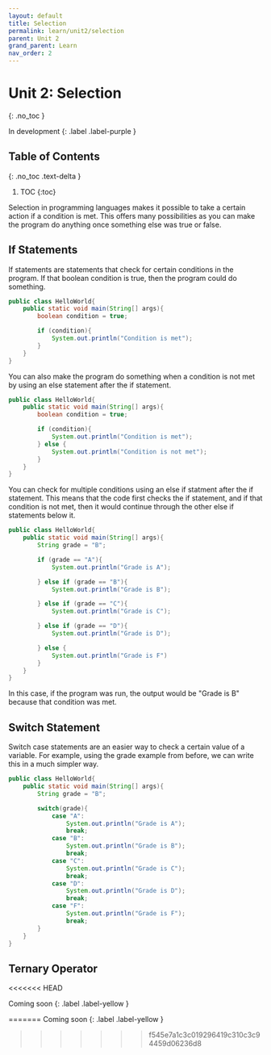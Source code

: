 ```yaml
---
layout: default
title: Selection
permalink: learn/unit2/selection
parent: Unit 2
grand_parent: Learn
nav_order: 2
---
```


<!-- prettier-ignore-start -->

# Unit 2: Selection

{: .no_toc }

In development
{: .label .label-purple }

## Table of Contents

{: .no_toc .text-delta }

1. TOC
{:toc}

<!-- prettier-ignore-end -->

Selection in programming languages makes it possible to take a certain action if
a condition is met. This offers many possibilities as you can make the program
do anything once something else was true or false.

## If Statements

If statements are statements that check for certain conditions in the program.
If that boolean condition is true, then the program could do something.

```java
public class HelloWorld{
    public static void main(String[] args){
        boolean condition = true;

        if (condition){
            System.out.println("Condition is met");
        }
    }
}
```

You can also make the program do something when a condition is not met by using
an else statement after the if statement.

```java
public class HelloWorld{
    public static void main(String[] args){
        boolean condition = true;

        if (condition){
            System.out.println("Condition is met");
        } else {
            System.out.println("Condition is not met");
        }
    }
}
```

You can check for multiple conditions using an else if statment after the if
statement. This means that the code first checks the if statement, and if that
condition is not met, then it would continue through the other else if
statements below it.

```java
public class HelloWorld{
    public static void main(String[] args){
        String grade = "B";

        if (grade == "A"){
            System.out.println("Grade is A");

        } else if (grade == "B"){
            System.out.println("Grade is B");

        } else if (grade == "C"){
            System.out.println("Grade is C");

        } else if (grade == "D"){
            System.out.println("Grade is D");

        } else {
            System.out.println("Grade is F")
        }
    }
}
```

In this case, if the program was run, the output would be "Grade is B" because
that condition was met.

## Switch Statement

Switch case statements are an easier way to check a certain value of a variable.
For example, using the grade example from before, we can write this in a much
simpler way.

```java
public class HelloWorld{
    public static void main(String[] args){
        String grade = "B";

        switch(grade){
            case "A":
                System.out.println("Grade is A");
                break;
            case "B":
                System.out.println("Grade is B");
                break;
            case "C":
                System.out.println("Grade is C");
                break;
            case "D":
                System.out.println("Grade is D");
                break;
            case "F":
                System.out.println("Grade is F");
                break;
        }
    }
}
```

## Ternary Operator

<<<<<<< HEAD
<!-- prettier-ignore-start -->

Coming soon
{: .label .label-yellow }

<!-- prettier-ignore-end -->
=======
Coming soon {: .label .label-yellow }
>>>>>>> f545e7a1c3c019296419c310c3c94459d06236d8
